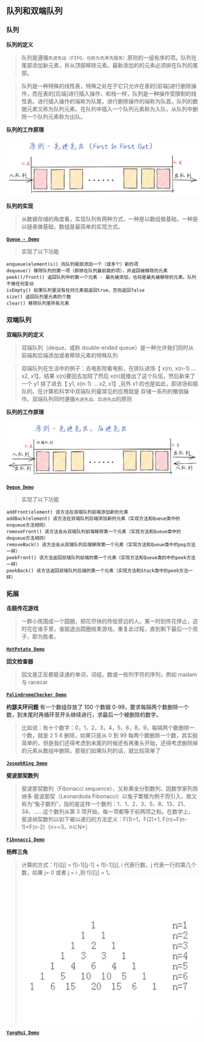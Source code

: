 ## 队列和双端队列

### 队列

**队列的定义**

> 队列是遵循`先进先出（FIFO，也称为先来先服务）`原则的一组有序的项。队列在尾部添加新元素，并从顶部移除元素。最新添加的的元素必须排在队列的尾部。

> 队列是一种特殊的线性表，特殊之处在于它只允许在表的[前端]进行删除操作，而在表的[后端]进行插入操作，和栈一样，队列是一种操作受限制的线性表。进行插入操作的端称为队尾，进行删除操作的端称为队首。队列的数据元素又称为队列元素。在队列中插入一个队列元素称为入队，从队列中删除一个队列元素称为出队。

**队列的工作原理**

![image](./assets/1.png)

**队列的实现**

> 从数据存储的角度看，实现队列有两种方式，一种是以数组做基础，一种是以链表做基础，数组是最简单的实现方式。

**[`Queue - Demo`](./queue.js)**

> 实现了以下功能

```
enqueue(element(s)) 向队列尾部添加一个（或多个）新的项
dequeue() 移除队列的第一项（即排在队列最前面的项），并返回被移除的元素
peek()/front() 返回队列中的第一个元素 - 最先被添加，也将是最先被移除的元素。队列不做任何变动
isEmpty() 如果队列里没有任何元素就返回true，否则返回false
size() 返回队列里元素的个数
clear() 移除队列里所有元素
```

### 双端队列

**双端队列的定义**

> 双端队列（deque，或称 double-ended queue）是一种允许我们同时从前端和后端添加或者移除元素的特殊队列

> 双端队列在生活中的例子：去电影院看电影，在排队进场【 x(n), x(n-1) ... x2, x1】，结果 x(n)要回去加班了然后 x(n)就推出了这个队伍，然后新来了一个 y1 排了进去【 y1, x(n-1) ... x2, x1】,另外 x1 的也是如此，即进场和插队的。在计算机科学中双端队列最常见的应用就是 存储一系列的撤销操作。双端队列同时遵循`先进先出、后进先出`的原则

**队列的工作原理**

![image](./assets/2.png)

**[`Deque Demo`](./deque.js)**

> 实现了以下功能

```
addFront(element) 该方法在双端队列前端添加新的元素
addBack(element) 该方法在双端队列后端添加新的元素（实现方法和Queue类中的enqueue方法相同）
removeFront() 该方法会从双端队列前端移除第一个元素（实现方法和Queue类中的dequeue方法相同）
removeBack() 该方法会从双端队列后端移除第一个元素（实现方法和Queue类中的pop方法一样）
peekFront() 该方法返回双端队列前端的第一个元素（实现方法和Queue类的中的peek方法一样）
peekBack() 该方法返回双端队列后端的第一个元素（实现方法和Stack类中的peek方法一样）
```

### 拓展

**击鼓传花游戏**

> 一群小孩围成一个圆圈，把花尽快的传给旁边的人。某一时刻传花停止，这时花在谁手里，谁就退出圆圈结束游戏。重复此过程，直到剩下最后一个孩子，即为胜者。

**[`HotPotato Demo`](./hot-potato.js)**

**回文检查器**

> 回文是正反都能读通的单词，词组，数或一些列字符的序列，例如 madam 与 racecar

**[`PalindromeChecker Demo`](./palindrome-checker.js)**

**约瑟夫环问题**
有一个数组存放了 100 个数据 0-99，要求每隔两个数删除一个数，到末尾时再循环至开头继续进行，求最后一个被删除的数字。

> 比如说：有十个数字：0，1，2，3，4，5，6，8，9，每隔两个数删除一个数，就是 2 5 8 删除，如果只是从 0 到 99 每两个数删除一个数，其实挺简单的，但是我们还得考虑到末尾的时候还有再重头开始，还得考虑删除掉的元素从数组中删除。那我们如果队列的话，就比较简单了

**[`JosephRing Demo`](./joseph-ring.js)**

**斐波那契数列**

> 斐波那契数列（Fibonacci sequence），又称黄金分割数列、因数学家列昂纳多·斐波那契（Leonardoda Fibonacci）以兔子繁殖为例子而引入，故又称为“兔子数列”，指的是这样一个数列：1、1、2、3、5、8、13、21、34、……这个数列从第 3 项开始，每一项都等于前两项之和。在数学上，斐波纳契数列以如下被以递归的方法定义：F(1)=1，F(2)=1, F(n)=F(n-1)+F(n-2)（n>=3，n∈N\*）

**[`Fibonacci Demo`](./fibonacci.js)**

**杨辉三角**

> 计算的方式：f[i][j] = f[i-1][j-1] + f[i-1][j], i 代表行数，j 代表一行的第几个数，如果 j= 0 或者 j = i ,则 f[i][j] = 1。
> ![image](./assets/3.png)

**[`YangHui Demo`](./yanghui.js)**
